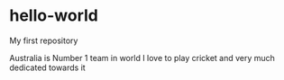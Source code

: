 # hello-world
My first repository

Australia is Number 1 team in world
I love to play cricket and very much dedicated towards it
